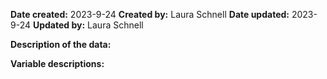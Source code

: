 **Date created:** 2023-9-24
**Created by:** Laura Schnell
**Date updated:** 2023-9-24
**Updated by:** Laura Schnell

**Description of the data:**


**Variable descriptions:**

